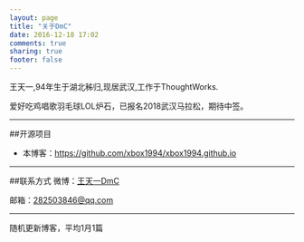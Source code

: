 ```yaml
---
layout: page
title: "关于DmC"
date: 2016-12-18 17:02
comments: true
sharing: true
footer: false
---
```

王天一,94年生于湖北秭归,现居武汉,工作于ThoughtWorks.

爱好吃鸡唱歌羽毛球LOL炉石，已报名2018武汉马拉松，期待中签。
***
##开源项目
* 本博客：https://github.com/xbox1994/xbox1994.github.io
***
##联系方式
微博：[王天一DmC](http://weibo.com/u/3198249674)

邮箱：282503846@qq.com

***
随机更新博客，平均1月1篇